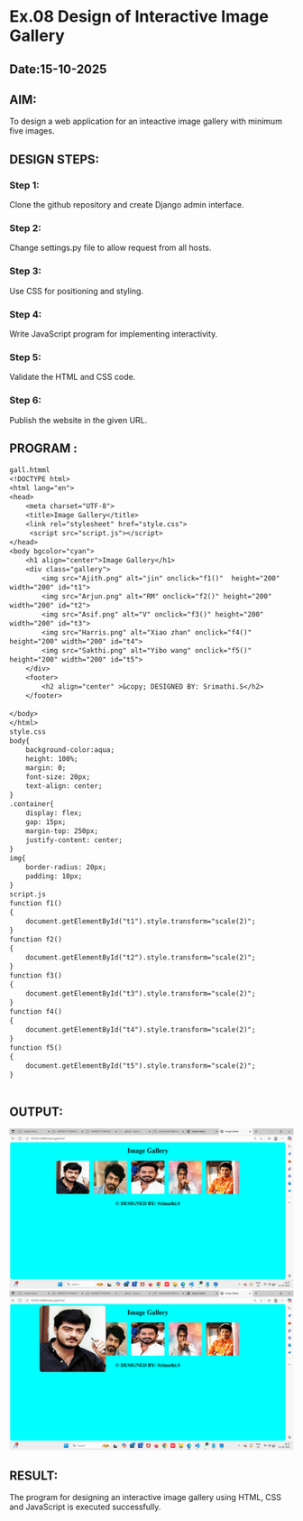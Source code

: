 # Ex.08 Design of Interactive Image Gallery
## Date:15-10-2025

## AIM:
To design a web application for an inteactive image gallery with minimum five images.

## DESIGN STEPS:

### Step 1:
Clone the github repository and create Django admin interface.

### Step 2:
Change settings.py file to allow request from all hosts.

### Step 3:
Use CSS for positioning and styling.

### Step 4:
Write JavaScript program for implementing interactivity.

### Step 5:
Validate the HTML and CSS code.

### Step 6:
Publish the website in the given URL.

## PROGRAM :
```
gall.htmml
<!DOCTYPE html>
<html lang="en">
<head>
    <meta charset="UTF-8">
    <title>Image Gallery</title>
    <link rel="stylesheet" href="style.css">
     <script src="script.js"></script>
</head>
<body bgcolor="cyan">
    <h1 align="center">Image Gallery</h1>
    <div class="gallery">
        <img src="Ajith.png" alt="jin" onclick="f1()"  height="200" width="200" id="t1">
        <img src="Arjun.png" alt="RM" onclick="f2()" height="200" width="200" id="t2">
        <img src="Asif.png" alt="V" onclick="f3()" height="200" width="200" id="t3">
        <img src="Harris.png" alt="Xiao zhan" onclick="f4()" height="200" width="200" id="t4">
        <img src="Sakthi.png" alt="Yibo wang" onclick="f5()" height="200" width="200" id="t5">
    </div>
    <footer>
        <h2 align="center" >&copy; DESIGNED BY: Srimathi.S</h2>
    </footer>
   
</body>
</html>
style.css
body{
    background-color:aqua;
    height: 100%;
    margin: 0;
    font-size: 20px;
    text-align: center;
}
.container{
    display: flex;
    gap: 15px;
    margin-top: 250px;
    justify-content: center;
}
img{
    border-radius: 20px;
    padding: 10px;
}
script.js
function f1()
{
    document.getElementById("t1").style.transform="scale(2)";
}
function f2()
{
    document.getElementById("t2").style.transform="scale(2)";
}
function f3()
{
    document.getElementById("t3").style.transform="scale(2)";
}
function f4()
{
    document.getElementById("t4").style.transform="scale(2)";
}
function f5()
{
    document.getElementById("t5").style.transform="scale(2)";
}


```
## OUTPUT:
![alt text](<Screenshot 2025-10-15 163732.png>)
![alt text](<Screenshot 2025-10-15 163756.png>)
## RESULT:
The program for designing an interactive image gallery using HTML, CSS and JavaScript is executed successfully.
